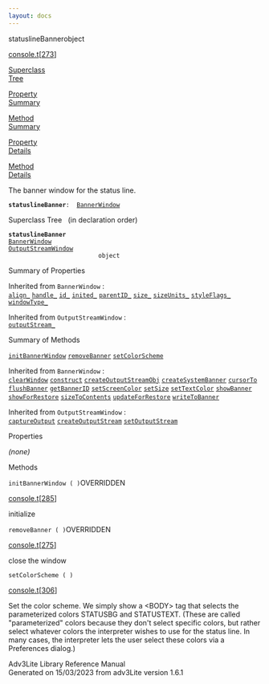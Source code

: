 ```yaml
---
layout: docs
---
```

<span class="title">statuslineBanner</span><span class="type">object</span>

[console.t](../file/console.t.html)\[[273](../source/console.t.html#273)\]

[Superclass  
Tree](#_SuperClassTree_)

[Property  
Summary](#_PropSummary_)

[Method  
Summary](#_MethodSummary_)

[Property  
Details](#_Properties_)

[Method  
Details](#_Methods_)



The banner window for the status line.

**`statuslineBanner`**` :   `[`BannerWindow`](../object/BannerWindow.html)



<span id="_SuperClassTree_"></span>



<span class="hdln">Superclass Tree</span>   (in declaration order)



**`statuslineBanner`**  
[`BannerWindow`](../object/BannerWindow.html)  
[`OutputStreamWindow`](../object/OutputStreamWindow.html)  
`                         object`  
<span id="_PropSummary_"></span>



<span class="hdln">Summary of Properties</span>  





Inherited from `BannerWindow` :  
[`align_`](../object/BannerWindow.html#align_) [`handle_`](../object/BannerWindow.html#handle_) [`id_`](../object/BannerWindow.html#id_) [`inited_`](../object/BannerWindow.html#inited_) [`parentID_`](../object/BannerWindow.html#parentID_) [`size_`](../object/BannerWindow.html#size_) [`sizeUnits_`](../object/BannerWindow.html#sizeUnits_) [`styleFlags_`](../object/BannerWindow.html#styleFlags_) [`windowType_`](../object/BannerWindow.html#windowType_)

Inherited from `OutputStreamWindow` :  
[`outputStream_`](../object/OutputStreamWindow.html#outputStream_)

<span id="_MethodSummary_"></span>



<span class="hdln">Summary of Methods</span>  



[`initBannerWindow`](#initBannerWindow) [`removeBanner`](#removeBanner) [`setColorScheme`](#setColorScheme)

Inherited from `BannerWindow` :  
[`clearWindow`](../object/BannerWindow.html#clearWindow) [`construct`](../object/BannerWindow.html#construct) [`createOutputStreamObj`](../object/BannerWindow.html#createOutputStreamObj) [`createSystemBanner`](../object/BannerWindow.html#createSystemBanner) [`cursorTo`](../object/BannerWindow.html#cursorTo) [`flushBanner`](../object/BannerWindow.html#flushBanner) [`getBannerID`](../object/BannerWindow.html#getBannerID) [`setScreenColor`](../object/BannerWindow.html#setScreenColor) [`setSize`](../object/BannerWindow.html#setSize) [`setTextColor`](../object/BannerWindow.html#setTextColor) [`showBanner`](../object/BannerWindow.html#showBanner) [`showForRestore`](../object/BannerWindow.html#showForRestore) [`sizeToContents`](../object/BannerWindow.html#sizeToContents) [`updateForRestore`](../object/BannerWindow.html#updateForRestore) [`writeToBanner`](../object/BannerWindow.html#writeToBanner)

Inherited from `OutputStreamWindow` :  
[`captureOutput`](../object/OutputStreamWindow.html#captureOutput) [`createOutputStream`](../object/OutputStreamWindow.html#createOutputStream) [`setOutputStream`](../object/OutputStreamWindow.html#setOutputStream)

<span id="_Properties_"></span>



<span class="hdln">Properties</span>  



*(none)* <span id="_Methods_"></span>



<span class="hdln">Methods</span>  



<span id="initBannerWindow"></span>

`initBannerWindow ( )`<span class="rem">OVERRIDDEN</span>

[console.t](../file/console.t.html)\[[285](../source/console.t.html#285)\]



initialize



<span id="removeBanner"></span>

`removeBanner ( )`<span class="rem">OVERRIDDEN</span>

[console.t](../file/console.t.html)\[[275](../source/console.t.html#275)\]



close the window



<span id="setColorScheme"></span>

`setColorScheme ( )`

[console.t](../file/console.t.html)\[[306](../source/console.t.html#306)\]



Set the color scheme. We simply show a \<BODY\> tag that selects the
parameterized colors STATUSBG and STATUSTEXT. (These are called
"parameterized" colors because they don't select specific colors, but
rather select whatever colors the interpreter wishes to use for the
status line. In many cases, the interpreter lets the user select these
colors via a Preferences dialog.)





Adv3Lite Library Reference Manual  
Generated on 15/03/2023 from adv3Lite version 1.6.1


